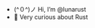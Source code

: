 - (^０^)ノ Hi, I’m @lunarust
- 🌱 Very curious about Rust

<!---
lunarust/lunarust is a ✨ special ✨ repository because its `README.md` (this file) appears on your GitHub profile.
You can click the Preview link to take a look at your changes.
--->
